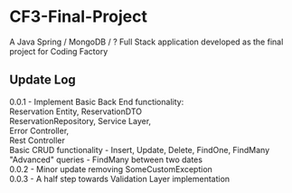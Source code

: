 # CF3-Final-Project
A Java Spring / MongoDB / ? Full Stack application developed as the final project for Coding Factory

## Update Log  
0.0.1 - Implement Basic Back End functionality:  
        Reservation Entity, ReservationDTO  
        ReservationRepository, Service Layer,  
        Error Controller,  
        Rest Controller  
        Basic CRUD functionality - Insert, Update, Delete, FindOne, FindMany  
        "Advanced" queries - FindMany between two dates  
0.0.2 - Minor update removing SomeCustomException  
0.0.3 - A half step towards Validation Layer implementation


